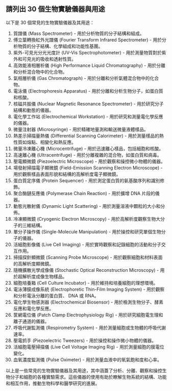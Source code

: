## 請列出 30 個生物實驗儀器與用途

以下是 30 個常見的生物實驗儀器及其用途：

1. 質譜儀 (Mass Spectrometer) - 用於分析物質的分子結構和組成。
2. 傅立葉轉換紅外光譜儀 (Fourier Transform Infrared Spectrometer) - 用於分析物質的分子結構、化學組成和功能性基團。
3. 紫外-可見光分光光度計 (UV-Vis Spectrophotometer) - 用於測量物質對於紫外和可見光的吸收和透射性質。
4. 高效能液相層析儀 (High Performance Liquid Chromatography) - 用於分離和分析混合物中的化合物。
5. 氣相層析儀 (Gas Chromatograph) - 用於分離和分析氣體混合物中的化合物。
6. 電泳儀 (Electrophoresis Apparatus) - 用於分離和分析生物分子，如蛋白質和核酸。
7. 核磁共振儀 (Nuclear Magnetic Resonance Spectrometer) - 用於研究分子結構和動態的儀器。
8. 電化學工作站 (Electrochemical Workstation) - 用於研究和測量電化學反應的儀器。
9. 微量注射器 (Microsyringe) - 用於精確地量測和輸送微量液體樣品。
10. 熱差示掃描量熱儀 (Differential Scanning Calorimeter) - 用於測量樣品的熱性質如熔點、相變化和熱反應。
11. 微量冷凍離心機 (Microcentrifuge) - 用於迅速離心樣品，包括細胞和核酸。
12. 高速離心機 (Ultracentrifuge) - 用於分離複雜的混合物，如蛋白質和病毒。
13. 壓電顯微鏡 (Piezoelectric Microscope) - 用於觀察和操控微小物體的儀器。
14. 場發射掃描電子顯微鏡 (Field-Emission Scanning Electron Microscope) - 用於觀察樣品表面形貌和結構的高解析度電子顯微鏡。
15. 蛋白質定序儀 (Protein Sequencer) - 用於測定蛋白質的氨基酸序列和識別修飾。
16. 聚合酶鏈反應儀 (Polymerase Chain Reaction) - 用於擴增 DNA 片段的儀器。
17. 動態光散射儀 (Dynamic Light Scattering) - 用於測量溶液中顆粒的大小和分佈。
18. 冷凍顯微鏡 (Cryogenic Electron Microscopy) - 用於高解析度觀察生物大分子的三維結構。
19. 單分子操作儀 (Single-Molecule Manipulation) - 用於操控和研究單個生物分子的儀器。
20. 活細胞影像儀 (Live Cell Imaging) - 用於實時觀察和記錄細胞的活動和分子交互作用。
21. 掃描探針顯微鏡 (Scanning Probe Microscope) - 用於觀察細胞和材料表面的高解析度顯微鏡。
22. 隨機擴散光學成像儀 (Stochastic Optical Reconstruction Microscopy) - 用於超解析度成像生物樣品。
23. 細胞培養箱 (Cell Culture Incubator) - 用於維持和培養細胞的理想環境。
24. 電泳薄膜成像系統 (Electrophoretic Thin-Film Imaging System) - 用於觀察和分析電泳分離的蛋白質、 DNA 或 RNA。
25. 電化學生物感測器 (Electrochemical Biosensor) - 用於檢測生物分子、酵素反應和電化學反應。
26. 筐網電位儀 (Patch Clamp Electrophysiology Rig) - 用於研究細胞電生理和離子通道的儀器。
27. 呼吸代謝監測儀 (Respirometry System) - 用於測量細胞或生物體的呼吸代謝速率。
28. 壓電抓手 (Piezoelectric Tweezers) - 用於操控和操作微小物體的儀器。
29. 活細胞電壓掃描儀 (Live Cell Voltage Imaging Rig) - 用於測量細胞的膜電位變化。
30. 血氧濃度監測儀 (Pulse Oximeter) - 用於測量血液中的氧氣飽和度和心率。

以上是一些常見的生物實驗儀器及其用途，其中涵蓋了分析、分離、觀察和操控生物分子和細胞的各種實驗需求。這些儀器的使用有助於瞭解生物系統的結構、功能和相互作用，推動生物科學和醫學研究的進展。
